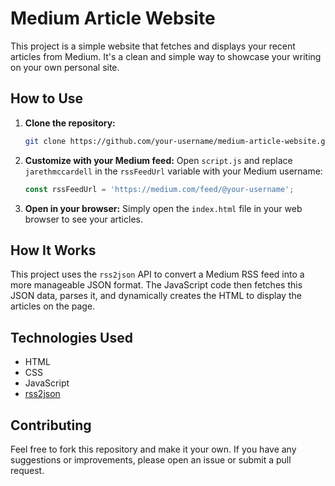 # Medium Article Website

This project is a simple website that fetches and displays your recent articles from Medium. It's a clean and simple way to showcase your writing on your own personal site.

## How to Use

1.  **Clone the repository:**
    ```bash
    git clone https://github.com/your-username/medium-article-website.git
    ```
2.  **Customize with your Medium feed:**
    Open `script.js` and replace `jarethmccardell` in the `rssFeedUrl` variable with your Medium username:
    ```javascript
    const rssFeedUrl = 'https://medium.com/feed/@your-username';
    ```
3.  **Open in your browser:**
    Simply open the `index.html` file in your web browser to see your articles.

## How It Works

This project uses the `rss2json` API to convert a Medium RSS feed into a more manageable JSON format. The JavaScript code then fetches this JSON data, parses it, and dynamically creates the HTML to display the articles on the page.

## Technologies Used

*   HTML
*   CSS
*   JavaScript
*   [rss2json](https://rss2json.com/)

## Contributing

Feel free to fork this repository and make it your own. If you have any suggestions or improvements, please open an issue or submit a pull request.
